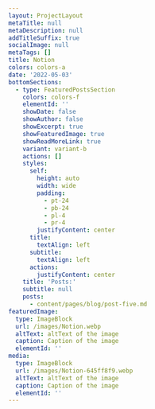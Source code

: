 ```yaml
---
layout: ProjectLayout
metaTitle: null
metaDescription: null
addTitleSuffix: true
socialImage: null
metaTags: []
title: Notion
colors: colors-a
date: '2022-05-03'
bottomSections:
  - type: FeaturedPostsSection
    colors: colors-f
    elementId: ''
    showDate: false
    showAuthor: false
    showExcerpt: true
    showFeaturedImage: true
    showReadMoreLink: true
    variant: variant-b
    actions: []
    styles:
      self:
        height: auto
        width: wide
        padding:
          - pt-24
          - pb-24
          - pl-4
          - pr-4
        justifyContent: center
      title:
        textAlign: left
      subtitle:
        textAlign: left
      actions:
        justifyContent: center
    title: 'Posts:'
    subtitle: null
    posts:
      - content/pages/blog/post-five.md
featuredImage:
  type: ImageBlock
  url: /images/Notion.webp
  altText: altText of the image
  caption: Caption of the image
  elementId: ''
media:
  type: ImageBlock
  url: /images/Notion-645ff8f9.webp
  altText: altText of the image
  caption: Caption of the image
  elementId: ''
---
```

